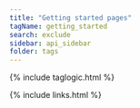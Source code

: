 ```yaml
---
title: "Getting started pages"
tagName: getting_started
search: exclude
sidebar: api_sidebar
folder: tags
---
```

{% include taglogic.html %}

{% include links.html %}

